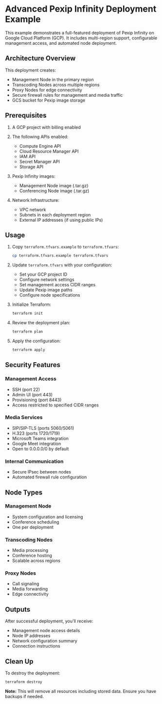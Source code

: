 # Advanced Pexip Infinity Deployment Example

This example demonstrates a full-featured deployment of Pexip Infinity on Google Cloud Platform (GCP). It includes multi-region support, configurable management access, and automated node deployment.

## Architecture Overview

This deployment creates:
- Management Node in the primary region
- Transcoding Nodes across multiple regions
- Proxy Nodes for edge connectivity
- Secure firewall rules for management and media traffic
- GCS bucket for Pexip image storage

## Prerequisites

1. A GCP project with billing enabled
2. The following APIs enabled:
   - Compute Engine API
   - Cloud Resource Manager API
   - IAM API
   - Secret Manager API
   - Storage API

3. Pexip Infinity images:
   - Management Node image (.tar.gz)
   - Conferencing Node image (.tar.gz)

4. Network Infrastructure:
   - VPC network
   - Subnets in each deployment region
   - External IP addresses (if using public IPs)

## Usage

1. Copy `terraform.tfvars.example` to `terraform.tfvars`:
   ```bash
   cp terraform.tfvars.example terraform.tfvars
   ```

2. Update `terraform.tfvars` with your configuration:
   - Set your GCP project ID
   - Configure network settings
   - Set management access CIDR ranges
   - Update Pexip image paths
   - Configure node specifications

3. Initialize Terraform:
   ```bash
   terraform init
   ```

4. Review the deployment plan:
   ```bash
   terraform plan
   ```

5. Apply the configuration:
   ```bash
   terraform apply
   ```

## Security Features

### Management Access
- SSH (port 22)
- Admin UI (port 443)
- Provisioning (port 8443)
- Access restricted to specified CIDR ranges

### Media Services
- SIP/SIP-TLS (ports 5060/5061)
- H.323 (ports 1720/1719)
- Microsoft Teams integration
- Google Meet integration
- Open to 0.0.0.0/0 by default

### Internal Communication
- Secure IPsec between nodes
- Automated firewall rule configuration

## Node Types

### Management Node
- System configuration and licensing
- Conference scheduling
- One per deployment

### Transcoding Nodes
- Media processing
- Conference hosting
- Scalable across regions

### Proxy Nodes
- Call signaling
- Media forwarding
- Edge connectivity

## Outputs

After successful deployment, you'll receive:
- Management node access details
- Node IP addresses
- Network configuration summary
- Connection instructions

## Clean Up

To destroy the deployment:
```bash
terraform destroy
```

**Note:** This will remove all resources including stored data. Ensure you have backups if needed.
